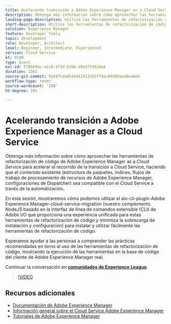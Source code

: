 ```yaml
---
title: Acelerando transición a Adobe Experience Manager as a Cloud Service
description: Obtenga más información sobre cómo aprovechar las herramientas de refactorización de código de Adobe Experience Manager as a Cloud Service para acelerar el recorrido de la transición a Cloud Service, haciendo que el contenido existente (estructura de paquetes, índices, flujos de trabajo de procesamiento de recursos de Adobe Experience Manager, configuraciones de Dispatcher) sea compatible con el Cloud Service a través de la automatización.
landing-page-description: Utilice las herramientas de refactorización de código de AEM as a Cloud Service para acelerar la transición a Cloud Service.
short-description: Utilice las herramientas de refactorización de código de AEM as a Cloud Service para acelerar la transición a Cloud Service.
solution: Experience Manager
feature: Developer Tools
topic: Development
role: Developer, Architect
level: Beginner, Intermediate, Experienced
version: Cloud Service
kt: 9190
type: Event
exl-id: 578bb96c-a1c0-4f2d-b30b-d9ed75563de4
duration: 1363
source-git-commit: 9a297cda953d4414131657f9ac84580aea0eabeb
workflow-type: tm+mt
source-wordcount: '259'
ht-degree: 10%

---
```


# Acelerando transición a Adobe Experience Manager as a Cloud Service

Obtenga más información sobre cómo aprovechar las herramientas de refactorización de código de Adobe Experience Manager as a Cloud Service para acelerar el recorrido de la transición a Cloud Service, haciendo que el contenido existente (estructura de paquetes, índices, flujos de trabajo de procesamiento de recursos de Adobe Experience Manager, configuraciones de Dispatcher) sea compatible con el Cloud Service a través de la automatización.

En esta sesión, mostraremos cómo podemos utilizar el aio-cli-plugin-Adobe Experience Manager-cloud-service-migration (nuestro complemento NodeJS basado en la Interfaz de línea de comandos extensible (CLI) de Adobe I/O que proporciona una experiencia unificada para estas herramientas de refactorización de código y minimiza la sobrecarga de instalación y configuración) para instalar y utilizar fácilmente las herramientas de refactorización de código.

Esperamos ayudar a las personas a comprender las prácticas recomendadas en torno al uso de las herramientas de refactorización de código, mostrando la ejecución de las herramientas en la base de código del cliente de Adobe Experience Manager real.

Continuar la conversación en **[comunidades de Experience League](https://adobe.ly/3ETr7FI)**.

>[!VIDEO](https://video.tv.adobe.com/v/338036/?quality=12&learn=on&hidetitle=true)

## Recursos adicionales

- [Documentación de Adobe Experience Manager](https://experienceleague.adobe.com/docs/experience-manager-cloud-service.html)
- [Información general sobre el Cloud Service Adobe Experience Manager](https://experienceleague.adobe.com/docs/experience-manager-cloud-service/overview/home.html)
- [Tutoriales de Adobe Experience Manager](https://experienceleague.adobe.com/docs/experience-manager-tutorials.html)
